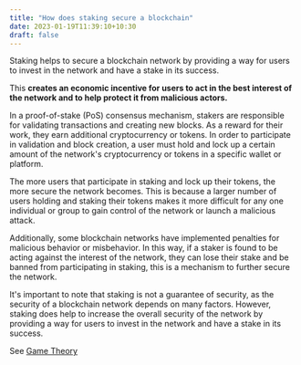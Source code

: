 ```yaml
---
title: "How does staking secure a blockchain"
date: 2023-01-19T11:39:10+10:30
draft: false
---
```


Staking helps to secure a blockchain network by providing a way for users to invest in the network and have a stake in its success.

This **creates an economic incentive for users to act in the best interest of the network and to help protect it from malicious actors.**

In a proof-of-stake (PoS) consensus mechanism, stakers are responsible for validating transactions and creating new blocks. As a reward for their work, they earn additional cryptocurrency or tokens. In order to participate in validation and block creation, a user must hold and lock up a certain amount of the network's cryptocurrency or tokens in a specific wallet or platform.

The more users that participate in staking and lock up their tokens, the more secure the network becomes. This is because a larger number of users holding and staking their tokens makes it more difficult for any one individual or group to gain control of the network or launch a malicious attack.

Additionally, some blockchain networks have implemented penalties for malicious behavior or misbehavior. In this way, if a staker is found to be acting against the interest of the network, they can lose their stake and be banned from participating in staking, this is a mechanism to further secure the network.

It's important to note that staking is not a guarantee of security, as the security of a blockchain network depends on many factors. However, staking does help to increase the overall security of the network by providing a way for users to invest in the network and have a stake in its success.

See [Game Theory](defi-accessible.md)